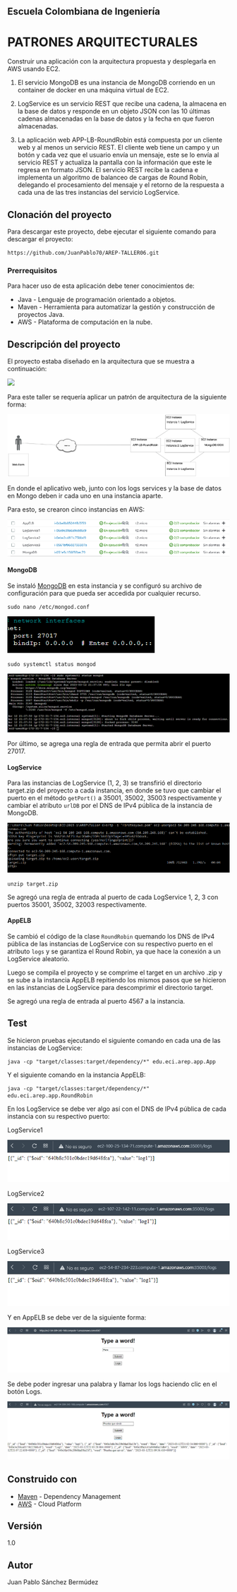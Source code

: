 ## Escuela Colombiana de Ingeniería
# PATRONES ARQUITECTURALES

Construir una aplicación con la arquitectura propuesta y desplegarla en AWS usando EC2.

1. El servicio MongoDB es una instancia de MongoDB corriendo en un container de docker en una máquina virtual de EC2.

2. LogService es un servicio REST que recibe una cadena, la almacena en la base de datos y responde en un objeto JSON con las 10 últimas cadenas almacenadas en la base de datos y la fecha en que fueron almacenadas.

3. La aplicación web APP-LB-RoundRobin está compuesta por un cliente web y al menos un servicio REST. El cliente web tiene un campo y un botón y cada vez que el usuario envía un mensaje, este se lo envía al servicio REST y actualiza la pantalla con la información que este le regresa en formato JSON. El servicio REST recibe la cadena e implementa un algoritmo de balanceo de cargas de Round Robin, delegando el procesamiento del mensaje y el retorno de la respuesta a cada una de las tres instancias del servicio LogService.

## Clonación del proyecto

Para descargar este proyecto, debe ejecutar el siguiente comando para descargar el proyecto:

```
https://github.com/JuanPablo70/AREP-TALLER06.git
```

### Prerrequisitos

Para hacer uso de esta aplicación debe tener conocimientos de:
+ Java - Lenguaje de programación orientado a objetos.
+ Maven - Herramienta para automatizar la gestión y construcción de proyectos Java. 
+ AWS - Plataforma de computación en la nube.

## Descripción del proyecto

El proyecto estaba diseñado en la arquitectura que se muestra a continuación:

![](img/diseño.png)

Para este taller se requería aplicar un patrón de arquitectura de la siguiente forma:

![](img/diseñoTaller.png)

En donde el aplicativo web, junto con los logs services y la base de datos en Mongo deben ir cada uno en una instancia aparte.

Para esto, se crearon cinco instancias en AWS:

![](img/awsinstancias.png)

#### MongoDB

Se instaló [MongoDB](https://www.mongodb.com/docs/manual/tutorial/install-mongodb-on-amazon/) en esta instancia y se configuró su archivo de configuración para que pueda ser accedida por cualquier recurso.

```
sudo nano /etc/mongod.conf
```

![](img/mongoconf.png)

```
sudo systemctl status mongod
```

![](img/mongo.png)

Por último, se agrega una regla de entrada que permita abrir el puerto 27017.

#### LogService

Para las instancias de LogService (1, 2, 3) se transfirió el directorio target.zip del proyecto a cada instancia, en donde se tuvo que cambiar el puerto en el método ```getPort()``` a 35001, 35002, 35003 respectivamente y cambiar el atributo ```urlDB``` por el DNS de IPv4 pública de la instancia de MongoDB.

![](img/sftp.png)

```
unzip target.zip
```

Se agregó una regla de entrada al puerto de cada LogService 1, 2, 3 con puertos 35001, 35002, 32003 respectivamente.

#### AppELB

Se cambió el código de la clase ```RoundRobin``` quemando los DNS de IPv4 pública de las instancias de LogService con su respectivo puerto en el atributo ```logs``` y se garantiza el Round Robin, ya que hace la conexión a un LogService aleatorio.

Luego se compila el proyecto y se comprime el target en un archivo .zip y se sube a la instancia AppELB repitiendo los mismos pasos que se hicieron en las instancias de LogService para descomprimir el directorio target.

Se agregó una regla de entrada al puerto 4567 a la instancia.

## Test

Se hicieron pruebas ejecutando el siguiente comando en cada una de las instancias de LogService:

```
java -cp "target/classes:target/dependency/*" edu.eci.arep.app.App
```

Y el siguiente comando en la instancia AppELB:

```
java -cp "target/classes:target/dependency/*" edu.eci.arep.app.RoundRobin
```

En los LogService se debe ver algo así con el DNS de IPv4 pública de cada instancia con su respectivo puerto:

LogService1

![](img/ls1.png)

LogService2

![](img/ls2.png)

LogService3

![](img/ls3.png)

Y en AppELB se debe ver de la siguiente forma:

![](img/prueba.png)

Se debe poder ingresar una palabra y llamar los logs haciendo clic en el botón Logs.

![](img/pruebaws.png)

## Construido con

+ [Maven](https://maven.apache.org/) - Dependency Management
+ [AWS](https://aws.amazon.com/es/) - Cloud Platform

## Versión

1.0

## Autor

Juan Pablo Sánchez Bermúdez
